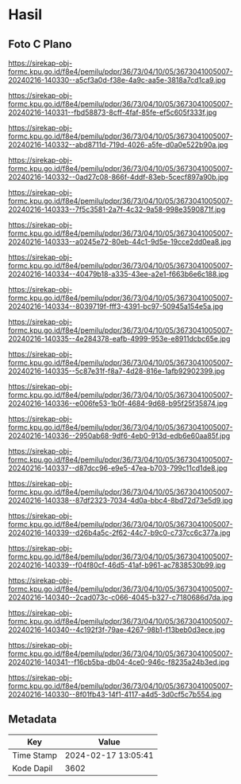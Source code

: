# Hasil

## Foto C Plano

https://sirekap-obj-formc.kpu.go.id/f8e4/pemilu/pdpr/36/73/04/10/05/3673041005007-20240216-140330--a5cf3a0d-f38e-4a9c-aa5e-3818a7cd1ca9.jpg

https://sirekap-obj-formc.kpu.go.id/f8e4/pemilu/pdpr/36/73/04/10/05/3673041005007-20240216-140331--fbd58873-8cff-4faf-85fe-ef5c605f333f.jpg

https://sirekap-obj-formc.kpu.go.id/f8e4/pemilu/pdpr/36/73/04/10/05/3673041005007-20240216-140332--abd8711d-719d-4026-a5fe-d0a0e522b90a.jpg

https://sirekap-obj-formc.kpu.go.id/f8e4/pemilu/pdpr/36/73/04/10/05/3673041005007-20240216-140332--0ad27c08-866f-4ddf-83eb-5cecf897a90b.jpg

https://sirekap-obj-formc.kpu.go.id/f8e4/pemilu/pdpr/36/73/04/10/05/3673041005007-20240216-140333--7f5c3581-2a7f-4c32-9a58-998e3590871f.jpg

https://sirekap-obj-formc.kpu.go.id/f8e4/pemilu/pdpr/36/73/04/10/05/3673041005007-20240216-140333--a0245e72-80eb-44c1-9d5e-19cce2dd0ea8.jpg

https://sirekap-obj-formc.kpu.go.id/f8e4/pemilu/pdpr/36/73/04/10/05/3673041005007-20240216-140334--40479b18-a335-43ee-a2e1-f663b6e6c188.jpg

https://sirekap-obj-formc.kpu.go.id/f8e4/pemilu/pdpr/36/73/04/10/05/3673041005007-20240216-140334--8039719f-fff3-4391-bc97-50945a154e5a.jpg

https://sirekap-obj-formc.kpu.go.id/f8e4/pemilu/pdpr/36/73/04/10/05/3673041005007-20240216-140335--4e284378-eafb-4999-953e-e8911dcbc65e.jpg

https://sirekap-obj-formc.kpu.go.id/f8e4/pemilu/pdpr/36/73/04/10/05/3673041005007-20240216-140335--5c87e31f-f8a7-4d28-816e-1afb92902399.jpg

https://sirekap-obj-formc.kpu.go.id/f8e4/pemilu/pdpr/36/73/04/10/05/3673041005007-20240216-140336--e006fe53-1b0f-4684-9d68-b95f25f35874.jpg

https://sirekap-obj-formc.kpu.go.id/f8e4/pemilu/pdpr/36/73/04/10/05/3673041005007-20240216-140336--2950ab68-9df6-4eb0-913d-edb6e60aa85f.jpg

https://sirekap-obj-formc.kpu.go.id/f8e4/pemilu/pdpr/36/73/04/10/05/3673041005007-20240216-140337--d87dcc96-e9e5-47ea-b703-799c11cd1de8.jpg

https://sirekap-obj-formc.kpu.go.id/f8e4/pemilu/pdpr/36/73/04/10/05/3673041005007-20240216-140338--87df2323-7034-4d0a-bbc4-8bd72d73e5d9.jpg

https://sirekap-obj-formc.kpu.go.id/f8e4/pemilu/pdpr/36/73/04/10/05/3673041005007-20240216-140339--d26b4a5c-2f62-44c7-b9c0-c737cc6c377a.jpg

https://sirekap-obj-formc.kpu.go.id/f8e4/pemilu/pdpr/36/73/04/10/05/3673041005007-20240216-140339--f04f80cf-46d5-41af-b961-ac7838530b99.jpg

https://sirekap-obj-formc.kpu.go.id/f8e4/pemilu/pdpr/36/73/04/10/05/3673041005007-20240216-140340--2cad073c-c066-4045-b327-c7180686d7da.jpg

https://sirekap-obj-formc.kpu.go.id/f8e4/pemilu/pdpr/36/73/04/10/05/3673041005007-20240216-140340--4c192f3f-79ae-4267-98b1-f13beb0d3ece.jpg

https://sirekap-obj-formc.kpu.go.id/f8e4/pemilu/pdpr/36/73/04/10/05/3673041005007-20240216-140341--f16cb5ba-db04-4ce0-946c-f8235a24b3ed.jpg

https://sirekap-obj-formc.kpu.go.id/f8e4/pemilu/pdpr/36/73/04/10/05/3673041005007-20240216-140330--8f01fb43-14f1-4117-a4d5-3d0cf5c7b554.jpg


## Metadata

| Key        | Value               |
| ---------- | ------------------- |
| Time Stamp | 2024-02-17 13:05:41 |
| Kode Dapil | 3602                |



